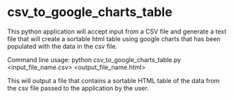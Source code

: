 csv_to_google_charts_table
==========================

This python application will accept input from a CSV file and generate a text file that will create a sortable html table using google charts that has been populated with the data in the csv file.

Command line usage:
python csv_to_google_charts_table.py <input_file_name.csv> <output_file_name.html>

This will output a file that contains a sortable HTML table of the data from the csv file passed to the application by the user.	
